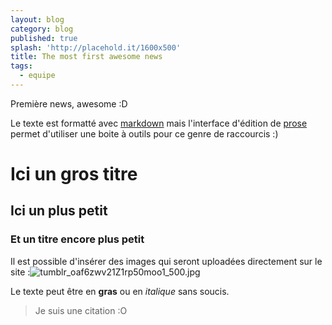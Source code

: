 ```yaml
---
layout: blog
category: blog
published: true
splash: 'http://placehold.it/1600x500'
title: The most first awesome news
tags:
  - equipe
---
```

Première news, awesome :D

Le texte est formatté avec [markdown](https://fr.wikipedia.org/wiki/Markdown) mais l'interface d'édition de [prose](https://prose.io) permet d'utiliser une boite à outils pour ce genre de raccourcis :)

# Ici un gros titre
## Ici un plus petit
### Et un titre encore plus petit

Il est possible d'insérer des images qui seront uploadées directement sur le site :![tumblr_oaf6zwv21Z1rp50moo1_500.jpg]({{site.baseurl}}/media/tumblr_oaf6zwv21Z1rp50moo1_500.jpg)

Le texte peut être en **gras** ou en *italique* sans soucis.

> Je suis une citation :O



